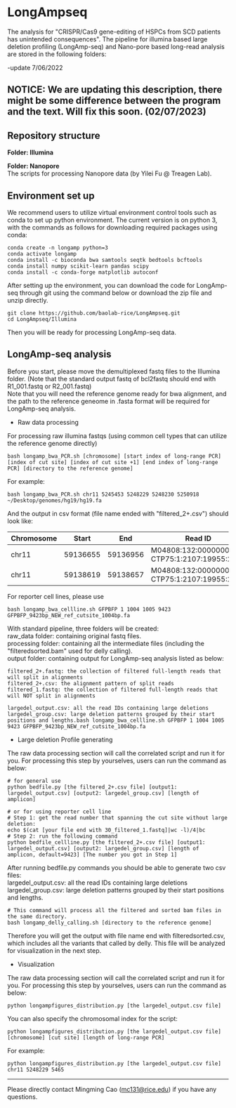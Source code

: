 
# LongAmpseq
The analysis for "CRISPR/Cas9 gene-editing of HSPCs from SCD patients has unintended consequences". 
The pipeline for illumina based large deletion profiling (LongAmp-seq) and Nano-pore based long-read analysis are stored in the following folders:  

-update 7/06/2022  

## NOTICE: We are updating this description, there might be some difference between the program and the text. Will fix this soon. (02/07/2023)


## Repository structure
**Folder: Illumina**  

  
**Folder: Nanopore**    
The scripts for processing Nanopore data (by Yilei Fu @ Treagen Lab).

## Environment set up
We recommend users to utilize virtual environment control tools such as conda to set up python environment.
The current version is on python 3, with the commands as follows for downloading required packages using conda:  
```
conda create -n longamp python=3
conda activate longamp
conda install -c bioconda bwa samtools seqtk bedtools bcftools
conda install numpy scikit-learn pandas scipy
conda install -c conda-forge matplotlib autoconf
```  

After setting up the environment, you can download the code for LongAmp-seq through git using the command below 
or download the zip file and unzip directly. 
```
git clone https://github.com/baolab-rice/LongAmpseq.git
cd LongAmpseq/Illumina
``` 

Then you will be ready for processing LongAmp-seq data.

## LongAmp-seq analysis

Before you start, please move the demultiplexed fastq files to the Illumina folder.
(Note that the standard output fastq of bcl2fastq should end with R1_001.fastq or R2_001.fastq)  
Note that you will need the reference genome ready for bwa alignment, 
and the path to the reference geneome in .fasta format will be required for LongAmp-seq analysis. 

+ Raw data processing  
 
For processing raw illumina fastqs (using common cell types that can utilize the reference genome directly)
```
bash longamp_bwa_PCR.sh [chromosome] [start index of long-range PCR] [index of cut site] [index of cut site +1] [end index of long-range PCR] [directory to the reference genome]
```
For example:
```
bash longamp_bwa_PCR.sh chr11 5245453 5248229 5248230 5250918 ~/Desktop/genomes/hg19/hg19.fa
```
And the output in csv format (file name ended with "filtered_2+.csv") should look like:

| Chromosome | Start    | End      | Read ID                                      | Score | Strand |
|------------|----------|----------|----------------------------------------------|-------|--------|
| chr11      | 59136655 | 59136956 | M04808:132:000000000-CTP75:1:2107:19955:2557 | 60    | -      |
| chr11      | 59138619 | 59138657 | M04808:132:000000000-CTP75:1:2107:19955:2557 | 60    | -      |

For reporter cell lines, please use 
```
bash longamp_bwa_cellline.sh GFPBFP 1 1004 1005 9423 GFPBFP_9423bp_NEW_ref_cutsite_1004bp.fa
```

With standard pipeline, three folders will be created:  
raw_data folder: containing original fastq files.  
processing folder: containing all the intermediate files (including the "filteredsorted.bam" used for delly calling).  
output folder: containing output for LongAmp-seq analysis listed as below:
```
filtered_2+.fastq: the collection of filtered full-length reads that will split in alignments  
filtered_2+.csv: the alignment pattern of split reads
filtered_1.fastq: the collection of filtered full-length reads that will NOT split in alignments

largedel_output.csv: all the read IDs containing large deletions
largedel_group.csv: large deletion patterns grouped by their start positions and lengths.bash longamp_bwa_cellline.sh GFPBFP 1 1004 1005 9423 GFPBFP_9423bp_NEW_ref_cutsite_1004bp.fa

```

+ Large deletion Profile generating  

The raw data processing section will call the correlated script and run it for you. 
For processing this step by yourselves, users can run the command as below:
```
# for general use
python bedfile.py [the filtered_2+.csv file] [output1: largedel_output.csv] [output2: largedel_group.csv] [length of amplicon]

# or for using reporter cell line
# Step 1: get the read number that spanning the cut site without large deletion:
echo $(cat [your file end with 30_filtered_1.fastq]|wc -l)/4|bc
# Step 2: run the following command
python bedfile_cellline.py [the filtered_2+.csv file] [output1: largedel_output.csv] [output2: largedel_group.csv] [length of amplicon, default=9423] [The number you got in Step 1]
```
After running bedfile.py commands you should be able to generate two csv files:  
largedel_output.csv: all the read IDs containing large deletions
largedel_group.csv: large deletion patterns grouped by their start positions and lengths.


```
# This command will process all the filtered and sorted bam files in the same directory.
bash longamp_delly_calling.sh [directory to the reference genome]
```
Therefore you will get the output with file name end with filteredsorted.csv,
which includes all the variants that called by delly.
This file will be analyzed for visualization in the next step.

+ Visualization  

The raw data processing section will call the correlated script and run it for you. 
For processing this step by yourselves, users can run the command as below:
```
python longampfigures_distribution.py [the largedel_output.csv file]
```
You can also specify the chromosomal index for the script:
```
python longampfigures_distribution.py [the largedel_output.csv file] [chromosome] [cut site] [length of long-range PCR]
```
For example:
```
python longampfigures_distribution.py [the largedel_output.csv file] chr11 5248229 5465
```

---------------------------------------

Please directly contact Mingming Cao (mc131@rice.edu) if you have any questions.
